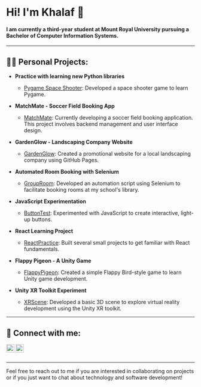 <h1>Hi! I'm Khalaf 👋</h1>
<h4>I am currently a third-year student at Mount Royal University pursuing a Bachelor of Computer Information Systems.</h4>

---

<h2>👨‍💻 Personal Projects:</h2>

- **Practice with learning new Python libraries**
  - [Pygame Space Shooter](https://github.com/Kelwa413/Space-Shooters-.git): Developed a space shooter game to learn Pygame.

- **MatchMate - Soccer Field Booking App**
  - [MatchMate](https://github.com/Kelwa413/MatchMate): Currently developing a soccer field booking application. This project involves backend management and user interface design.

- **GardenGlow - Landscaping Company Website**
  - [GardenGlow](https://github.com/GardenGlow/GardenGlow.github.io): Created a promotional website for a local landscaping company using GitHub Pages.

- **Automated Room Booking with Selenium**
  - [GroupRoom](https://github.com/Kelwa413/GroupRoom): Developed an automation script using Selenium to facilitate booking rooms at my school's library.

- **JavaScript Experimentation**
  - [ButtonTest](https://github.com/Kelwa413/ButtonTest): Experimented with JavaScript to create interactive, light-up buttons.

- **React Learning Project**
  - [ReactPractice](https://github.com/Kelwa413/ReactPractice): Built several small projects to get familiar with React fundamentals.

- **Flappy Pigeon - A Unity Game**
  - [FlappyPigeon](https://github.com/Kelwa413/FlappyPigeon): Created a simple Flappy Bird-style game to learn Unity game development.

- **Unity XR Toolkit Experiment**
  - [XRScene](https://github.com/Kelwa413/XRScene): Developed a basic 3D scene to explore virtual reality development using the Unity XR toolkit.

---

<h2>🤳 Connect with me:</h2>

[<img align="left" alt="KhalafElwadya | LinkedIn" width="22px" src="https://cdn.jsdelivr.net/gh/devicons/devicon/icons/linkedin/linkedin-original.svg" />](https://www.linkedin.com/in/khalaf-elwadya/)
<a href="mailto:KhalafElwadya@gmail.com">
<img align="left" alt="Email" src="https://simpleicons.org/icons/gmail.svg" width="22px">
</a>

<br><br>

---

Feel free to reach out to me if you are interested in collaborating on projects or if you just want to chat about technology and software development!
